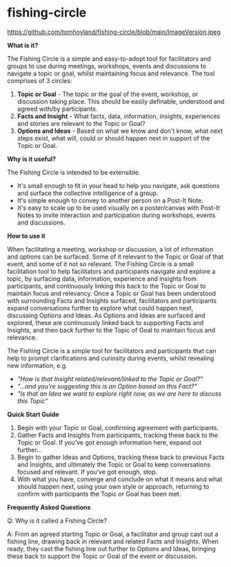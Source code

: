 # fishing-circle

https://github.com/tomhoyland/fishing-circle/blob/main/ImageVersion.jpeg


**What is it?**

The Fishing Circle is a simple and easy-to-adopt tool for facilitators and groups to use during meetings, workshops, events and discussions to navigate a topic or goal, whilst maintaining focus and relevance. 
The tool comprises of 3 circles:
1. **Topic or Goal** - The topic or the goal of the event, workshop, or discussion taking place. This should be easily definable, understood and agreed with/by participants.
2. **Facts and Insight** - What facts, data, information, insights, experiences and stories are relevant to the Topic or Goal?
3. **Options and Ideas** - Based on what we know and don't know, what next steps exist, what will, could or should happen next in support of the Topic or Goal.


**Why is it useful?**

The Fishing Circle is intended to be extensible. 
- It's small enough to fit in your head to help you navigate, ask questions and surface the collective intelligence of a group. 
- It's simple enough to convey to another person on a Post-It Note. 
- It's easy to scale up to be used visually on a poster/canvas with Post-It Notes to invite interaction and participation during workshops, events and discussions. 


**How to use it**

When facilitating a meeting, workshop or discussion, a lot of information and options can be surfaced. Some of it relevant to the Topic or Goal of that event, and some of it not so relevant. The Fishing Circle is a small facilitation tool to help facilitators and participants navigate and explore a topic, by surfacing data, information, experience and insights from participants, and continuously linking this back to the Topic or Goal to maintain focus and relevancy. Once a Topic or Goal has been understood with surrounding Facts and Insights surfaced, facilitators and participants expand conversations further to explore what could happen next, discussing Options and Ideas. As Options and Ideas are surfaced and explored, these are continuously linked back to supporting Facts and Insights, and then back further to the Topic of Goal to maintain focus and relevance. 

The Fishing Circle is a simple tool for facilitators and participants that can help to prompt clarifications and curiosity during events, whilst revealing new information, e.g.
- _"How is that Insight related/relevant/linked to the Topic or Goal?"_
- _"...and you're suggesting this is an Option based on this Fact?"_
- _"Is that an Idea we want to explore right now, as we are here to discuss this Topic"_



**Quick Start Guide**

1. Begin with your Topic or Goal, confirming agreement with participants.
2. Gather Facts and Insights from participants, tracking these back to the Topic or Goal. If you’ve got enough information here, expand out further…
3. Begin to gather Ideas and Options, tracking these back to previous Facts and Insights, and ultimately the Topic or Goal to keep conversations focused and relevant. If you’ve got enough, stop.
4. With what you have, converge and conclude on what it means and what should happen next, using your own style or approach, returning to confirm with participants the Topic or Goal has been met.



**Frequently Asked Questions**

Q: Why is it called a Fishing Circle? 

A: From an agreed starting Topic or Goal, a facilitator and group cast out a fishing line, drawing back in relevant and related Facts and Insights. When ready, they cast the fishing line out further to Options and Ideas, bringing these back to support the Topic or Goal of the event or discussion. 
